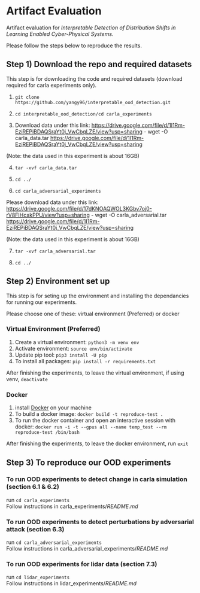 # Artifact Evaluation 
Artifact evaluation for *Interpretable Detection of Distribution Shifts in Learning Enabled Cyber-Physical Systems*. 

Please follow the steps below to reproduce the results.

## Step 1) Download the repo and required datasets

This step is for downloading the code and required datasets (download required for carla experiments only). 

1. `git clone https://github.com/yangy96/interpretable_ood_detection.git`

2. `cd interpretable_ood_detection/cd carla_experiments`

3. Download data under this link: https://drive.google.com/file/d/1I1Rm-EziREPiBDAQSraYt0j_VwCbqLZE/view?usp=sharing - wget -O carla_data.tar https://drive.google.com/file/d/1I1Rm-EziREPiBDAQSraYt0j_VwCbqLZE/view?usp=sharing

(Note: the data used in this experiment is about 16GB)

4. `tar -xvf carla_data.tar`

5. `cd ../`

6. `cd carla_adversarial_experiments`

Please download data under this link: https://drive.google.com/file/d/17dKNOAQWOL3KGbv7oj0-rV8FIHcakPPU/view?usp=sharing - wget -O  carla_adversarial.tar https://drive.google.com/file/d/1I1Rm-EziREPiBDAQSraYt0j_VwCbqLZE/view?usp=sharing
 
(Note: the data used in this experiment is about 16GB)

7. `tar -xvf carla_adversarial.tar`

8. `cd ../`

## Step 2) Environment set up

This step is for seting up the environment and installing the dependancies for running our experiments. 

Please choose one of these: virtual environment (Preferred) or docker

### Virtual Environment (Preferred)
1. Create a virtual environment: `python3 -m venv env`
2. Activate environment: `source env/bin/activate`
3. Update pip tool: `pip3 install -U pip`
4. To install all packages: `pip install -r requirements.txt`

After finishing the experiments, to leave the virtual environment, if using venv, `deactivate`

### Docker
1. install [Docker](https://docs.docker.com/get-docker/) on your machine 
2. To build a docker image: `docker build -t reproduce-test .` <br>
3. To run the docker container and open an interactive session with docker: `docker run -i -t --gpus all --name temp_test --rm reproduce-test /bin/bash`

After finishing the experiments, to leave the docker environment, 
run `exit` <br>

## Step 3) To reproduce our OOD experiments 

### To run OOD experiments to detect change in carla simulation (section 6.1 & 6.2)
run `cd carla_experiments` <br>
Follow instructions in carla_experiments/*README.md*

### To run OOD experiments to detect perturbations by adversarial attack (section 6.3)
run `cd carla_adversarial_experiments` <br>
Follow instructions in carla_adversarial_experiments/*README.md*

### To run OOD experiments for lidar data (section 7.3)
run `cd lidar_experiments` <br>
Follow instructions in lidar_experiments/*README.md*

